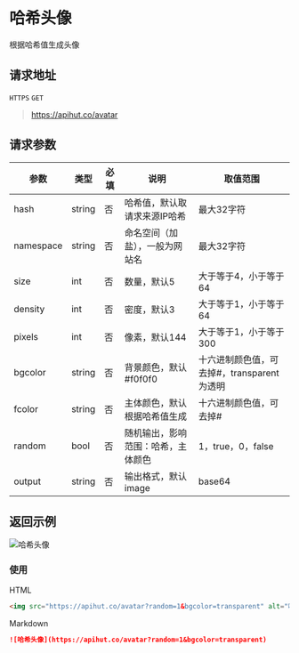 # 哈希头像

根据哈希值生成头像



## 请求地址
`HTTPS` `GET`

> https://apihut.co/avatar



## 请求参数
| 参数      | 类型   | 必填 | 说明                               | 取值范围                                    |
| --------- | ------ | ---- | ---------------------------------- | ------------------------------------------- |
| hash      | string | 否   | 哈希值，默认取请求来源IP哈希       | 最大32字符                                  |
| namespace | string | 否   | 命名空间（加盐），一般为网站名     | 最大32字符                                  |
| size      | int    | 否   | 数量，默认5                        | 大于等于4，小于等于64                       |
| density   | int    | 否   | 密度，默认3                        | 大于等于1，小于等于64                       |
| pixels    | int    | 否   | 像素，默认144                      | 大于等于1，小于等于300                      |
| bgcolor   | string | 否   | 背景颜色，默认#f0f0f0              | 十六进制颜色值，可去掉#，transparent 为透明 |
| fcolor    | string | 否   | 主体颜色，默认根据哈希值生成       | 十六进制颜色值，可去掉#                     |
| random    | bool   | 否   | 随机输出，影响范围：哈希，主体颜色 | 1，true，0，false                           |
| output    | string | 否   | 输出格式，默认image                | base64                                      |



## 返回示例

![哈希头像](https://apihut.co/avatar?random=1&bgcolor=transparent&size=128)



### 使用

HTML

```html
<img src="https://apihut.co/avatar?random=1&bgcolor=transparent" alt="哈希头像">
```

Markdown

```markdown
![哈希头像](https://apihut.co/avatar?random=1&bgcolor=transparent)
```

